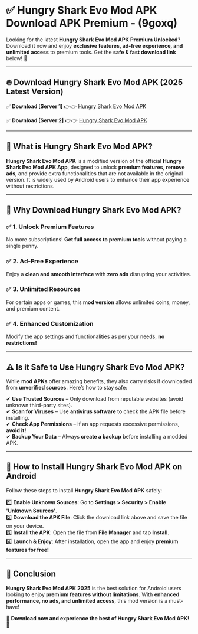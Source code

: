 
# ✅ Hungry Shark Evo Mod APK Download APK Premium -  (9goxq) 

Looking for the latest **Hungry Shark Evo Mod APK Premium Unlocked**? Download it now and enjoy **exclusive features, ad-free experience, and unlimited access** to premium tools. Get the **safe & fast download link** below! 🚀

---

## 🔥 Download Hungry Shark Evo Mod APK (2025 Latest Version)

✅ **Download [Server 1]** 👉👉 [Hungry Shark Evo Mod APK ](https://apkcomod.com?title=Hungry_Shark_Evo_Mod_APK)  

✅ **Download [Server 2]** 👉👉 [Hungry Shark Evo Mod APK ](https://apkcomod.com?title=Hungry_Shark_Evo_Mod_APK)  


---

## 📌 What is Hungry Shark Evo Mod APK?

**Hungry Shark Evo Mod APK** is a modified version of the official **Hungry Shark Evo Mod APK App**, designed to unlock **premium features**, **remove ads**, and provide extra functionalities that are not available in the original version. It is widely used by Android users to enhance their app experience without restrictions.

---

## 🌟 Why Download Hungry Shark Evo Mod APK?

### ✅ 1. Unlock Premium Features
No more subscriptions! **Get full access to premium tools** without paying a single penny.

### ✅ 2. Ad-Free Experience
Enjoy a **clean and smooth interface** with **zero ads** disrupting your activities.

### ✅ 3. Unlimited Resources
For certain apps or games, this **mod version** allows unlimited coins, money, and premium content.

### ✅ 4. Enhanced Customization
Modify the app settings and functionalities as per your needs, **no restrictions!**

---

## ⚠️ Is it Safe to Use Hungry Shark Evo Mod APK?

While **mod APKs** offer amazing benefits, they also carry risks if downloaded from **unverified sources**. Here’s how to stay safe:

✔ **Use Trusted Sources** – Only download from reputable websites (avoid unknown third-party sites).  
✔ **Scan for Viruses** – Use **antivirus software** to check the APK file before installing.  
✔ **Check App Permissions** – If an app requests excessive permissions, **avoid it!**  
✔ **Backup Your Data** – Always **create a backup** before installing a modded APK.

---

## 📲 How to Install Hungry Shark Evo Mod APK on Android

Follow these steps to install **Hungry Shark Evo Mod APK** safely:

1️⃣ **Enable Unknown Sources**: Go to **Settings > Security > Enable 'Unknown Sources'**.  
2️⃣ **Download the APK File**: Click the download link above and save the file on your device.  
3️⃣ **Install the APK**: Open the file from **File Manager** and tap **Install**.  
4️⃣ **Launch & Enjoy**: After installation, open the app and enjoy **premium features for free!**

---

## 🚀 Conclusion

**Hungry Shark Evo Mod APK 2025** is the best solution for Android users looking to enjoy **premium features without limitations**. With **enhanced performance, no ads, and unlimited access**, this mod version is a must-have!

🔻 **Download now and experience the best of Hungry Shark Evo Mod APK!** 🔻

